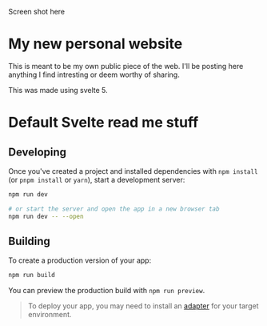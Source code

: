 
Screen shot here

# My new personal website
 
This is meant to be my own public piece of the web. I'll
be posting here anything I find intresting or deem worthy of 
sharing.

This was made using svelte 5.

# Default Svelte read me stuff

## Developing

Once you've created a project and installed dependencies with `npm install` (or `pnpm install` or `yarn`), start a development server:

```bash
npm run dev

# or start the server and open the app in a new browser tab
npm run dev -- --open
```

## Building

To create a production version of your app:

```bash
npm run build
```

You can preview the production build with `npm run preview`.

> To deploy your app, you may need to install an [adapter](https://kit.svelte.dev/docs/adapters) for your target environment.


